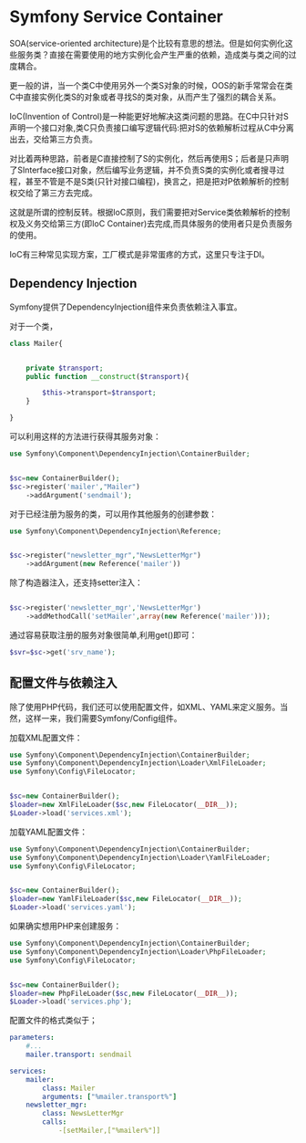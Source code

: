 # Symfony Service Container

SOA(service-oriented architecture)是个比较有意思的想法。但是如何实例化这些服务类？直接在需要使用的地方实例化会产生严重的依赖，造成类与类之间的过度耦合。

更一般的讲，当一个类C中使用另外一个类S对象的时候，OOS的新手常常会在类C中直接实例化类S的对象或者寻找S的类对象，从而产生了强烈的耦合关系。

IoC(Invention of Control)是一种能更好地解决这类问题的思路。在C中只针对S声明一个接口对象,类C只负责接口编写逻辑代码:把对S的依赖解析过程从C中分离出去，交给第三方负责。

对比着两种思路，前者是C直接控制了S的实例化，然后再使用S；后者是只声明了SInterface接口对象，然后编写业务逻辑，并不负责S类的实例化或者搜寻过程，甚至不管是不是S类(只针对接口编程)，换言之，把是把对P依赖解析的控制权交给了第三方去完成。

这就是所谓的控制反转。根据IoC原则，我们需要把对Service类依赖解析的控制权及义务交给第三方(即IoC Container)去完成,而具体服务的使用者只是负责服务的使用。

IoC有三种常见实现方案，工厂模式是非常蛋疼的方式，这里只专注于DI。

## Dependency Injection
 
Symfony提供了DependencyInjection组件来负责依赖注入事宜。

对于一个类，
```PHP
class Mailer{


    private $transport;
    public function __construct($transport){

        $this->transport=$transport;
    }

}
```

可以利用这样的方法进行获得其服务对象：
```PHP
use Symfony\Component\DependencyInjection\ContainerBuilder;


$sc=new ContainerBuilder();
$sc->register('mailer',"Mailer")
    ->addArgument('sendmail');
```
对于已经注册为服务的类，可以用作其他服务的创建参数：
```PHP
use Symfony\Component\DependencyInjection\Reference;


$sc->register("newsletter_mgr","NewsLetterMgr")
    ->addArgument(new Reference('mailer'))
```

除了构造器注入，还支持setter注入：
```PHP

$sc->register('newsletter_mgr','NewsLetterMgr')
    ->addMethodCall('setMailer',array(new Reference('mailer')));


```

通过容易获取注册的服务对象很简单,利用get()即可：

```PHP
$svr=$sc->get('srv_name');
```


## 配置文件与依赖注入

除了使用PHP代码，我们还可以使用配置文件，如XML、YAML来定义服务。当然，这样一来，我们需要Symfony/Config组件。

加载XML配置文件：
```PHP
use Symfony\Component\DependencyInjection\ContainerBuilder;
use Symfony\Component\DependencyInjection\Loader\XmlFileLoader;
use Symfony\Config\FileLocator;


$sc=new ContainerBuilder();
$loader=new XmlFileLoader($sc,new FileLocator(__DIR__));
$Loader->load('services.xml');

```

加载YAML配置文件：
```PHP
use Symfony\Component\DependencyInjection\ContainerBuilder;
use Symfony\Component\DependencyInjection\Loader\YamlFileLoader;
use Symfony\Config\FileLocator;


$sc=new ContainerBuilder();
$loader=new YamlFileLoader($sc,new FileLocator(__DIR__));
$Loader->load('services.yaml');

```

如果确实想用PHP来创建服务：
```PHP
use Symfony\Component\DependencyInjection\ContainerBuilder;
use Symfony\Component\DependencyInjection\Loader\PhpFileLoader;
use Symfony\Config\FileLocator;


$sc=new ContainerBuilder();
$loader=new PhpFileLoader($sc,new FileLocator(__DIR__));
$Loader->load('services.php');

```

配置文件的格式类似于；

```YAML
parameters: 
    #...
    mailer.transport: sendmail

services: 
    mailer: 
        class: Mailer
        arguments: ["%mailer.transport%"]
    newsletter_mgr: 
        class: NewsLetterMgr
        calls:
            -[setMailer,["%mailer%"]]

```





